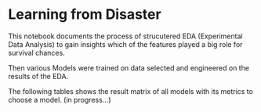 # Learning from Disaster
This notebook documents the process of strucutered EDA (Experimental Data Analysis) to gain insights which of the features played a big role for survival chances. 

Then various Models were trained on data selected and engineered on the results of the EDA.

The following tables shows the result matrix of all models with its metrics to choose a model.
(in progress...)